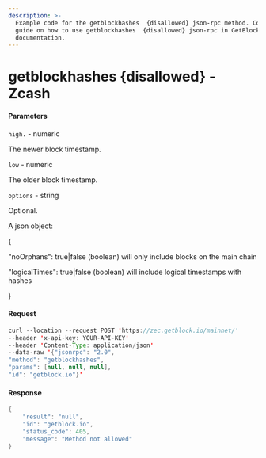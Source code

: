 ```yaml
---
description: >-
  Example code for the getblockhashes  {disallowed} json-rpc method. Сomplete
  guide on how to use getblockhashes  {disallowed} json-rpc in GetBlock.io Web3
  documentation.
---
```


# getblockhashes {disallowed} - Zcash

#### Parameters

`high.` - numeric

The newer block timestamp.

`low` - numeric

The older block timestamp.

`options` - string

Optional.

A json object:

{

"noOrphans": true|false (boolean) will only include blocks on the main chain

"logicalTimes": true|false (boolean) will include logical timestamps with hashes

}

#### Request

```java
curl --location --request POST 'https://zec.getblock.io/mainnet/' 
--header 'x-api-key: YOUR-API-KEY' 
--header 'Content-Type: application/json' 
--data-raw '{"jsonrpc": "2.0",
"method": "getblockhashes",
"params": [null, null, null],
"id": "getblock.io"}'
```

#### Response

```java
{
    "result": "null",
    "id": "getblock.io",
    "status_code": 405,
    "message": "Method not allowed"
}
```
